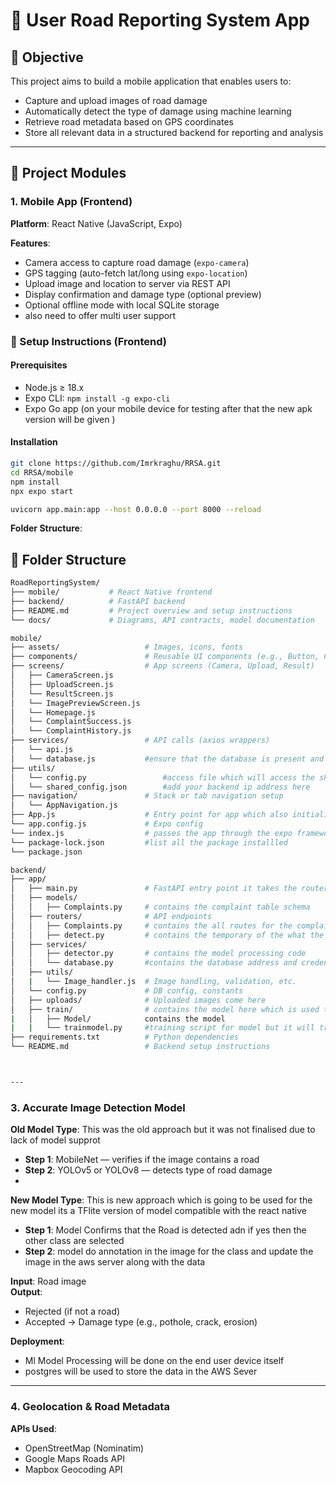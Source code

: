 # 📱 User Road Reporting System App

## 🎯 Objective

This project aims to build a mobile application that enables users to:
- Capture and upload images of road damage
- Automatically detect the type of damage using machine learning
- Retrieve road metadata based on GPS coordinates
- Store all relevant data in a structured backend for reporting and analysis

---

## 🧱 Project Modules

### 1. Mobile App (Frontend)

**Platform**: React Native (JavaScript, Expo)

**Features**:
- Camera access to capture road damage (`expo-camera`)
- GPS tagging (auto-fetch lat/long using `expo-location`)
- Upload image and location to server via REST API
- Display confirmation and damage type (optional preview)
- Optional offline mode with local SQLite storage
- also need to offer multi user support

### 🚀 Setup Instructions (Frontend)

#### Prerequisites
- Node.js ≥ 18.x
- Expo CLI: `npm install -g expo-cli`
- Expo Go app (on your mobile device for testing after that the new apk version will be given )

#### Installation

```bash for frontend using expo go
git clone https://github.com/Imrkraghu/RRSA.git
cd RRSA/mobile
npm install
npx expo start
```

```bash for backend 
uvicorn app.main:app --host 0.0.0.0 --port 8000 --reload
```

**Folder Structure**:
## 📁 Folder Structure

```bash
RoadReportingSystem/
├── mobile/           # React Native frontend
├── backend/          # FastAPI backend
├── README.md         # Project overview and setup instructions
└── docs/             # Diagrams, API contracts, model documentation

mobile/
├── assets/                   # Images, icons, fonts
├── components/               # Reusable UI components (e.g., Button, Card)
├── screens/                  # App screens (Camera, Upload, Result)
│   ├── CameraScreen.js
│   ├── UploadScreen.js
│   └── ResultScreen.js
│   └── ImagePreviewScreen.js
│   └── Homepage.js
│   └── ComplaintSuccess.js
│   └── ComplaintHistory.js
├── services/                 # API calls (axios wrappers)
│   └── api.js
│   └── database.js           #ensure that the database is present and the tables are created 
├── utils/
│   └── config.py                 #access file which will access the shared configuration
│   └── shared_config.json        #add your backend ip address here
├── navigation/               # Stack or tab navigation setup
│   └── AppNavigation.js
├── App.js                    # Entry point for app which also initialize the database
└── app.config.js             # Expo config
└── index.js                  # passes the app through the expo framework to load it
└── package-lock.json         #list all the package installled
└── package.json

backend/
├── app/
│   ├── main.py               # FastAPI entry point it takes the routers, static routes and also have build engine for the database
│   ├── models/               
│   │   ├── Complaints.py     # contains the complaint table schema 
│   ├── routers/              # API endpoints
│   │   ├── Complaints.py     # contains the all routes for the complaint related including the one where data is inserted into the database and also where its fetched
│   │   ├── detect.py         # contains the temporary of the what the model has detetected
│   ├── services/             
│   │   ├── detector.py       # contains the model processing code
│   │   └── database.py       #contains the database address and credentials which you need to change if you are creating your own
│   ├── utils/
│   |   └── Image_handler.js  # Image handling, validation, etc.
│   └── config.py             # DB config, constants
│   ├── uploads/              # Uploaded images come here
│   ├── train/                # contains the model here which is used to process the data
|   │   ├── Model/            contains the model
|   |   └── trainmodel.py     #training script for model but it will train the model in the pytorch but react native will require the tflite version so you need to convert it.    
├── requirements.txt          # Python dependencies
└── README.md                 # Backend setup instructions



---
```
### 3. Accurate Image Detection Model

**Old Model Type**: This was the old approach but it was not finalised due to lack of model supprot
- **Step 1**: MobileNet — verifies if the image contains a road
- **Step 2**: YOLOv5 or YOLOv8 — detects type of road damage
- 
**New Model Type**: This is new approach which is going to be used for the new model its a TFlite version of model compatible with the react native 
- **Step 1**: Model Confirms that the Road is detected adn if yes then the other class are selected
- **Step 2**: model do annotation in the image for the class and update the image in the aws server along with the data

**Input**: Road image  
**Output**:  
- Rejected (if not a road)  
- Accepted → Damage type (e.g., pothole, crack, erosion)

**Deployment**:
- Ml Model Processing will be done on the end user device itself
- postgres will be used to store the data in the AWS Sever

---

### 4. Geolocation & Road Metadata

**APIs Used**:
- OpenStreetMap (Nominatim)
- Google Maps Roads API
- Mapbox Geocoding API
